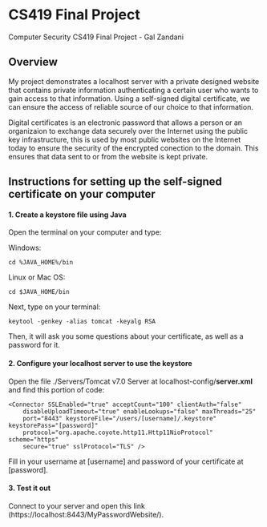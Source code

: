 # CS419 Final Project
Computer Security CS419 Final Project - Gal Zandani

## Overview
My project demonstrates a localhost server with a private designed website that contains private information authenticating a certain user who wants to gain access to that information. Using a self-signed digital certificate, we can ensure the access of reliable source of our choice to that information.

Digital certificates is an electronic password that allows a person or an organizaion to exchange data securely over the Internet using the public key infrastructure, this is used by most public websites on the Internet today to ensure the security of the encrypted conection to the domain. This ensures that data sent to or from the website is kept private.


## **Instructions for setting up the self-signed certificate on your computer**


#### 1. Create a keystore file using Java
Open the terminal on your computer and type:

Windows:
```
cd %JAVA_HOME%/bin
```
Linux or Mac OS:
```
cd $JAVA_HOME/bin
```

Next, type on your terminal:
```
keytool -genkey -alias tomcat -keyalg RSA
```
Then, it will ask you some questions about your certificate, as well as a password for it.


#### 2. Configure your localhost server to use the keystore
Open the file ./Servers/Tomcat v7.0 Server at localhost-config/**server.xml** and find this portion of code:
```
<Connector SSLEnabled="true" acceptCount="100" clientAuth="false"
    disableUploadTimeout="true" enableLookups="false" maxThreads="25"
    port="8443" keystoreFile="/users/[username]/.keystore" keystorePass="[password]"
    protocol="org.apache.coyote.http11.Http11NioProtocol" scheme="https"
    secure="true" sslProtocol="TLS" />
```
Fill in your username at [username] and password of your certificate at [password].

#### 3. Test it out
Connect to your server and open this link (https://localhost:8443/MyPasswordWebsite/).
